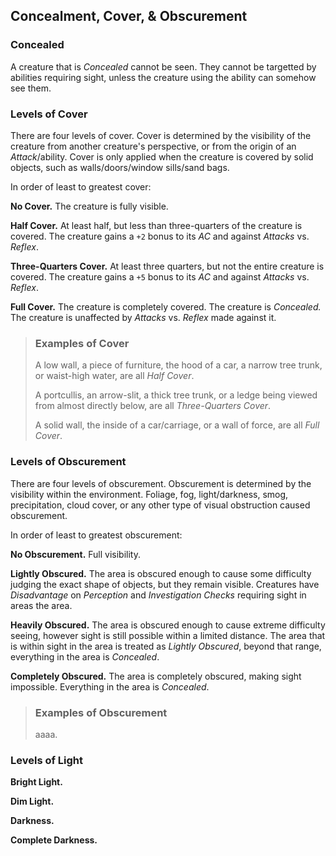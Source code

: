 ## Concealment, Cover, & Obscurement

### Concealed

A creature that is *Concealed* cannot be seen. They cannot be targetted by abilities requiring sight, unless the creature using the ability can somehow see them.

### Levels of Cover

There are four levels of cover. Cover is determined by the visibility of the creature from another creature's perspective, or from the origin of an *Attack*/ability. Cover is only applied when the creature is covered by solid objects, such as walls/doors/window sills/sand bags.

In order of least to greatest cover:

**No Cover.** The creature is fully visible.

**Half Cover.** At least half, but less than three-quarters of the creature is covered. The creature gains a `+2` bonus to its *AC* and against *Attacks* vs. *Reflex*.

**Three-Quarters Cover.** At least three quarters, but not the entire creature is covered. The creature gains a `+5` bonus to its *AC* and against *Attacks* vs. *Reflex*.

**Full Cover.** The creature is completely covered. The creature is *Concealed.* The creature is unaffected by *Attacks* vs. *Reflex* made against it.

> ### Examples of Cover
>
> A low wall, a piece of furniture, the hood of a car, a narrow tree trunk, or waist-high water, are all *Half Cover*.
>
> A portcullis, an arrow-slit, a thick tree trunk, or a ledge being viewed from almost directly below, are all *Three-Quarters Cover*.
>
> A solid wall, the inside of a car/carriage, or a wall of force, are all *Full Cover*.

### Levels of Obscurement

There are four levels of obscurement. Obscurement is determined by the visibility within the environment. Foliage, fog, light/darkness, smog, precipitation, cloud cover, or any other type of visual obstruction caused obscurement.

In order of least to greatest obscurement:

**No Obscurement.** Full visibility.

**Lightly Obscured.** The area is obscured enough to cause some difficulty judging the exact shape of objects, but they remain visible. Creatures have *Disadvantage* on *Perception* and *Investigation Checks* requiring sight in areas the area.

**Heavily Obscured.** The area is obscured enough to cause extreme difficulty seeing, however sight is still possible within a limited distance. The area that is within sight in the area is treated as *Lightly Obscured*, beyond that range, everything in the area is *Concealed*.

**Completely Obscured.** The area is completely obscured, making sight impossible. Everything in the area is *Concealed*.

> ### Examples of Obscurement
>
> aaaa.

### Levels of Light

**Bright Light.**

**Dim Light.**

**Darkness.**

**Complete Darkness.**
